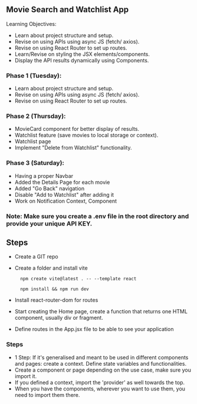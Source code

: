 ## Movie Search and Watchlist App
Learning Objectives:

- Learn about project structure and setup.
- Revise on using APIs using async JS (fetch/ axios).
- Revise on using React Router to set up routes.
- Learn/Revise on styling the JSX elements/components.
- Display the API results dynamically using Components.

### Phase 1 (Tuesday):
- Learn about project structure and setup.
- Revise on using APIs using async JS (fetch/ axios).
- Revise on using React Router to set up routes.

### Phase 2 (Thursday):
- MovieCard component for better display of results.
- Watchlist feature (save movies to local storage or context).
- Watchlist page
- Implement "Delete from Watchlist" functionality.


### Phase 3 (Saturday):
- Having a proper Navbar
- Added the Details Page for each movie
- Added "Go Back" navigation
- Disable "Add to Watchlist" after adding it
- Work on Notification Context, Component


### Note: Make sure you create a .env file in the root directory and provide your unique API KEY.


## Steps

- Create a GIT repo
- Create a folder and install vite

        npm create vite@latest . -- --template react

        npm install && npm run dev

- Install react-router-dom for routes
- Start creating the Home page, create a function that returns one HTML component, usually div or fragment.
- Define routes in the App.jsx file to be able to see your application

### Steps
- 1 Step: If it's generalised and meant to be used in different components and pages: create a context. Define state variables and functionalities.
- Create a component or page depending on the use case, make sure you import it.
- If you defined a context, import the 'provider' as well towards the top.
- When you have the components, wherever you want to use them, you need to import them there.


